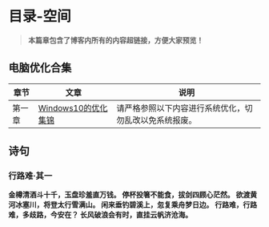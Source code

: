 # 目录-空间

> **本篇章包含了博客内所有的内容超链接，方便大家预览！**

## 电脑优化合集

章节 | 文章 | 说明
--- | --- | ---
第一章 | [Windows10的优化集锦](https://diyingisader.github.io/zang_diying.github.io/post/dian-nao-you-hua--Windows10-de-you-hua-ji-jin.html)  | 请严格参照以下内容进行系统优化，切勿乱改以免系统报废。

## 诗句
### 行路难·其一
**金樽清酒斗十千，玉盘珍羞直万钱。
停杯投箸不能食，拔剑四顾心茫然。
欲渡黄河冰塞川，将登太行雪满山。
闲来垂钓碧溪上，忽复乘舟梦日边。
行路难，行路难，多歧路，今安在？
长风破浪会有时，直挂云帆济沧海。**